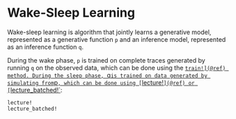 # Wake-Sleep Learning

Wake-sleep learning is algorithm that jointly learns a generative model, represented as a generative function `p` and an inference model, represented as an inference function `q`.

During the wake phase, `p` is trained on complete traces generated by running `q` on the observed data, which can be done using the [`train!](@ref) method. During the sleep phase, `q` is trained on data generated by simulating from `p`, which can be done using [`lecture!`](@ref) or [`lecture_batched!`](@ref):

```@docs
lecture!
lecture_batched!
```
